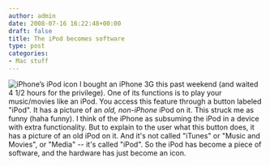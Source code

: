 ```yaml
---
author: admin
date: 2008-07-16 16:22:48+00:00
draft: false
title: The iPod becomes software
type: post
categories:
- Mac stuff
---
```


![iPhone’s iPod icon](http://greg.langmead.info/wp-content/uploads/2008/07/iphone_ipod.jpg)
I bought an iPhone 3G this past weekend (and waited 4 1/2 hours for the privilege). One of its functions is to play your music/movies like an iPod. You access this feature through a button labeled "iPod". It has a picture of an _old, non-iPhone_ iPod on it. This struck me as funny (haha funny). I think of the iPhone as subsuming the iPod in a device with extra functionality. But to explain to the user what this button does, it has a picture of an old iPod on it. And it's not called "iTunes" or "Music and Movies", or "Media" -- it's called "iPod". So the iPod has become a piece of software, and the hardware has just become an icon.
